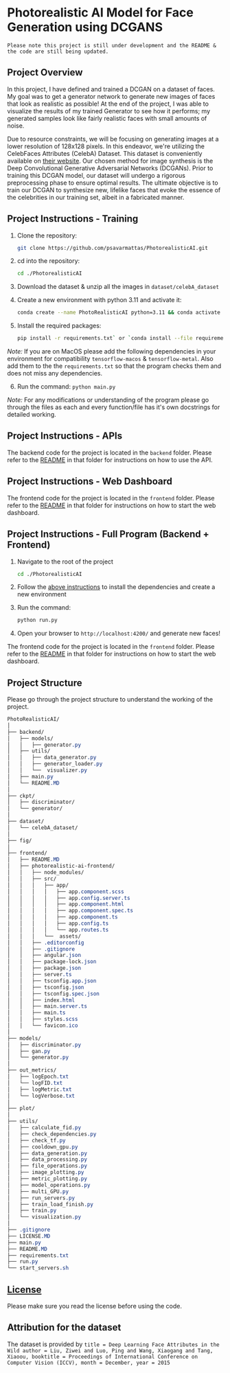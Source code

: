 # Photorealistic AI Model for Face Generation using DCGANS

`Please note this project is still under development and the README & the code are still being updated.`

## Project Overview
In this project, I have defined and trained a DCGAN on a dataset of faces. My goal was to get a generator network to generate new images of faces that look as realistic as possible! At the end of the project, I was able to visualize the results of my trained Generator to see how it performs; my generated samples look like fairly realistic faces with small amounts of noise.

Due to resource constraints, we will be focusing on generating images at a lower resolution of 128x128 pixels. In this endeavor, we're utilizing the CelebFaces Attributes (CelebA) Dataset. This dataset is conveniently available on [their website](https://mmlab.ie.cuhk.edu.hk/projects/CelebA.html). Our chosen method for image synthesis is the Deep Convolutional Generative Adversarial Networks (DCGANs). Prior to training this DCGAN model, our dataset will undergo a rigorous preprocessing phase to ensure optimal results. The ultimate objective is to train our DCGAN to synthesize new, lifelike faces that evoke the essence of the celebrities in our training set, albeit in a fabricated manner.

## Project Instructions - Training

1. Clone the repository:

    ```bash
    git clone https://github.com/psavarmattas/PhotorealisticAI.git
    ````

2. cd into the repository:
    ```bash
    cd ./PhotorealisticAI
    ```

3. Download the dataset & unzip all the images in `dataset/celebA_dataset`

4. Create a new environment with python 3.11 and activate it: 
    ```bash
    conda create --name PhotoRealisticAI python=3.11 && conda activate PhotoRealisticAI
    ```

5. Install the required packages: 
    ```bash
    pip install -r requirements.txt` or `conda install --file requirements.txt
    ```

*Note:* If you are on MacOS please add the following dependencies in your environment for compatibility `tensorflow-macos` & `tensorflow-metal`. Also add them to the the `requirements.txt` so that the program checks them and does not miss any dependencies.

6. Run the command: `python main.py`

*Note:* For any modifications or understanding of the program please go through the files as each and every function/file has it's own docstrings for detailed working.

## Project Instructions - APIs

The backend code for the project is located in the `backend` folder. Please refer to the [README](https://github.com/psavarmattas/PhotoRealisticAI/blob/web-dashboard/backend/README.MD) in that folder for instructions on how to use the API.

## Project Instructions - Web Dashboard

The frontend code for the project is located in the `frontend` folder. Please refer to the [README](https://github.com/psavarmattas/PhotoRealisticAI/blob/cdde4513cb6ec45b8c0576c61a2aafc23426be33/frontend/README.MD) in that folder for instructions on how to start the web dashboard.

## Project Instructions - Full Program (Backend + Frontend)

1. Navigate to the root of the project

    ```bash
    cd ./PhotorealisticAI
    ```

2. Follow the [above instructions](https://github.com/psavarmattas/PhotoRealisticAI/tree/web-dashboard?tab=readme-ov-file#project-instructions---training) to install the dependencies and create a new environment

3. Run the command:

    ```bash
    python run.py
    ```

4. Open your browser to `http://localhost:4200/` and generate new faces!


The frontend code for the project is located in the `frontend` folder. Please refer to the [README](https://github.com/psavarmattas/PhotoRealisticAI/blob/cdde4513cb6ec45b8c0576c61a2aafc23426be33/frontend/README.MD) in that folder for instructions on how to start the web dashboard.

## Project Structure

Please go through the project structure to understand the working of the project.

```css
PhotoRealisticAI/
│
├── backend/
│   ├── models/
│   │   ├── generator.py
│   ├── utils/
│   │   ├── data_generator.py
│   │   ├── generator_loader.py
│   │   └──  visualizer.py
│   ├── main.py
│   └── README.MD
│
├── ckpt/
│   ├── discriminator/
│   └── generator/
│
├── dataset/
│   └── celebA_dataset/
│
├── fig/
│
├── frontend/
│   ├── README.MD
│   ├── photorealistic-ai-frontend/
│   │   ├── node_modules/
│   │   ├── src/
│   │   │   ├── app/
│   │   │   │   ├── app.component.scss
│   │   │   │   ├── app.config.server.ts
│   │   │   │   ├── app.component.html
│   │   │   │   ├── app.component.spec.ts
│   │   │   │   ├── app.component.ts
│   │   │   │   ├── app.config.ts
│   │   │   │   └── app.routes.ts
│   │   │   └──  assets/
│   │   ├── .editorconfig
│   │   ├── .gitignore
│   │   ├── angular.json
│   │   ├── package-lock.json
│   │   ├── package.json
│   │   ├── server.ts
│   │   ├── tsconfig.app.json
│   │   ├── tsconfig.json
│   │   ├── tsconfig.spec.json
│   │   ├── index.html
│   │   ├── main.server.ts
│   │   ├── main.ts
│   │   ├── styles.scss
│   │   └── favicon.ico
│
├── models/
│   ├── discriminator.py
│   ├── gan.py
│   └── generator.py
│
├── out_metrics/
│   ├── logEpoch.txt
│   └── logFID.txt
│   ├── logMetric.txt
│   └── logVerbose.txt
│
├── plot/
│
├── utils/
│   ├── calculate_fid.py
│   ├── check_dependencies.py
│   ├── check_tf.py
│   ├── cooldown_gpu.py
│   ├── data_generation.py
│   ├── data_processing.py
│   ├── file_operations.py
│   ├── image_plotting.py
│   ├── metric_plotting.py
│   ├── model_operations.py
│   ├── multi_GPU.py
│   ├── run_servers.py
│   ├── train_load_finish.py
│   ├── train.py
│   └── visualization.py
│
├── .gitignore
├── LICENSE.MD
├── main.py
├── README.MD
├── requirements.txt
├── run.py
└── start_servers.sh
```


## [License](https://github.com/psavarmattas/PhotoRealisticAI/blob/main/LICENSE.MD)

Please make sure you read the license before using the code.

## Attribution for the dataset
The dataset is provided by `title = Deep Learning Face Attributes in the Wild author = Liu, Ziwei and Luo, Ping and Wang, Xiaogang and Tang, Xiaoou, booktitle = Proceedings of International Conference on Computer Vision (ICCV), month = December, year = 2015`